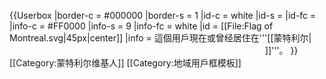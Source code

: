 {{Userbox
  |border-c = #000000
  |border-s = 1
  |id-c     = white
  |id-s     = 
  |id-fc    = 
  |info-c   = #FF0000
  |info-s   = 9
  |info-fc  = white
  |id       = [[File:Flag of Montreal.svg|45px|center]]
  |info     = 這個用戶現在或曾经居住在'''[[蒙特利尔|<span style="color:white">-{zh:蒙特利尔;zh-hans:蒙特利尔;zh-hk:滿地可;zh-tw:蒙特婁;}-市</span>]]'''。
}}
<includeonly>[[Category:蒙特利尔维基人]]</includeonly>
<noinclude>[[Category:地域用戶框模板]]</noinclude>
